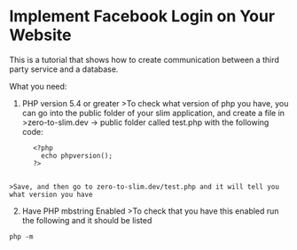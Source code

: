 # Implement Facebook Login on Your Website
This is a tutorial that shows how to create communication between a third party service and a database.

What you need:

  1. PHP version 5.4 or greater
    >To check what version of php you have, you can go into the public folder of your slim application, and create a file in
    >zero-to-slim.dev -> public folder called test.php with the following code:

```
      <?php
        echo phpversion();
      ?>
      
```
    >Save, and then go to zero-to-slim.dev/test.php and it will tell you what version you have
    
  2. Have PHP mbstring Enabled
    >To check that you have this enabled run the following and it should be listed
```
php -m
```
      

